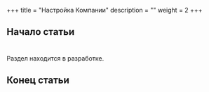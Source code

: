 +++
title = "Настройка Компании"
description = ""
weight = 2
+++

## Начало статьи
#
Раздел находится в разработке.

## Конец статьи
